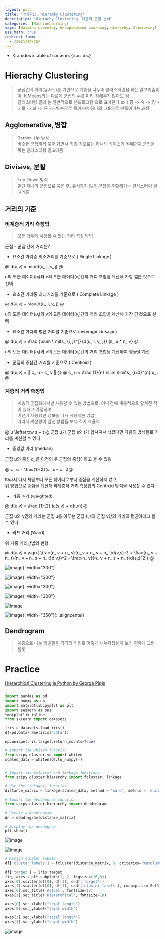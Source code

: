 ```yaml
---
layout: post
title: "기계학습, Hierachy Clustering"
description: "Hierachy Clustering, 계층적 군집 분석"
categories: [MachineLearning]
tags: [Machine Learning, Unsupervised Learning, Hierachy, Clustering]
use_math: true
redirect_from:
  - /2021/07/25/
---
```


* Kramdown table of contents
{:toc .toc}      


# Hierachy Clustering 
   
> 군집간의 거리(유사도)를 기반으로 계층을 나누어 클러스터링을 하는 알고리즘이며, K Means와는 다르게 군집의 수를 미리 정해주지 않아도 됨            
> 클러스터링 결과 는 일반적으로 덴드로그램 으로 표시한다
ex ) 종 -> 속 -> 강 -> 목 -> 과 -> 문 -> 계 순으로 묶어가며 하나의 그룹으로 만들어가는 과정

## Agglomerative, 병합

> Bottom-Up 방식      
> 비슷한 군집끼리 묶어 가면서 최종 적으로는 하나의 케이스가 될때까지 군집을 묶는 클러스터링 알고리즘           

## Divisive, 분할

> Top-Down 방식      
> 일단 하나의 군집으로 묶은 후, 유사하지 않은 군집을 분할해가는 클러스터링 알고리즘
         

## 거리의 기준

### 비계층적 거리 측정법

> 모든 경우에 사용할 수 있는 거리 측정 방법


군집 - 군집 간에 거리는?

- 요소간 거리중 최소거리를 기준으로 ( Single Linkage )     

@ d(u,v) = min(d(u_ i, v_ j) @

u의 모든 데이터($u_ i$)와 v의 모든 데이터($v_ i$)간의 거리 조합을 계산해 가장 짧은 것으로 선택

- 요소간 거리중 최대거리를 기준으로 ( Complete Linkage )       

@ d(u,v) = max(d(u_ i, v_ j) @

u의 모든 데이터($u_ i$)와 v의 모든 데이터($v_ i$)간의 거리 조합을 계산해 가장 긴 것으로 선택
  
- 요소간 거리의 평균 거리를 기준으로 ( Average Linkage )      

@ d(u,v) = \frac {\sum \limits_ {i, j}^{} {d(u_ i, v_ j}} {n_ u * n_ v} @

u의 모든 데이터($u_ i$)와 v의 모든 데이터($v_ i$)간의 거리 조합을 계산하여 평균을 계산

- 군집의 중심간 거리를 기준으로 ( Centroid )    

@ d(u,v) = || c_ u - c_ v || @
@ c_ u = \frac {1}{n} \sum \limits_ {i=0}^{n} u_ i @


### 계층적 거리 측정법

> 계층적 군집화에서만 사용할 수 있는 방법으로, 이미 전에 계층적으로 합쳐진 적이 있다고 가정하며            
> 이전에 사용했던 정보를 다시 사용하는 방법           
> 따라서 계산량이 앞선 방법들 보다 적어 효율적        

@ u \leftarrow s + t @
군집 u가 군집 s와 t가 합쳐져서 생겼다면 다음의 방식들로 거리를 계산할 수 있다

- 중앙값 거리 (median)

군집 u의 중심 $c_ u$은 이전의 두 군집의 중심이라고 볼 수 있음

@ c_ u  = \frac{1}{2}(c_ s + c_ t)@ 

따라서 다시 처음부터 모든 데이터로부터 중심을 계산하지 않고,       
위 방법으로 중심을 계산해 비계층적 거리 측정법의 Centroid 방식을 사용할 수 있다           

- 가중 거리 (weighted)

@ d(u,v) = \frac {1}{2} (d(s,v) + d(t,v)) @

군집 u와 v간의 거리는 군집 u를 이루는 군집 s, t와 군집 v간의 거리의 평균이라고 볼 수 있다

- 와드 거리 (Ward)

위 가중 거리방법의 변형

@ d(u,v) = \sqrt{ \frac{n_ v + n_ s}{n_ v + n_ s + n_ t}d(v,s)^2 + \frac{n_ v + n_ t}{n_ v + n_ s + n_ t}d(v,t)^2 - \frac{n_ v}{n_ v + n_ s + n_ t}d(s,t)^2 } @


![image](https://user-images.githubusercontent.com/32366711/127048450-77bfa663-2564-4bf4-9a4b-6e20c14286c4.png){: width="300"}

![image](https://user-images.githubusercontent.com/32366711/127049209-fdf8f831-ee43-416f-a379-5fb4293cc7c2.png){: width="300"}

![image](https://user-images.githubusercontent.com/32366711/127049460-bfd48ee9-d2a0-4f81-ac3e-17ac0a199917.png){: width="300"}

![image](https://user-images.githubusercontent.com/32366711/127049676-236578ea-9998-444f-a65e-2bc072a686be.png){: width="300"}

![image](https://user-images.githubusercontent.com/32366711/126897534-0e5a7f15-cbf2-453d-9ed3-97e227bc903d.png)

![image](https://user-images.githubusercontent.com/32366711/126901230-ccf0c013-de20-4e42-a026-02d425e18ac5.png){: width="350"}{: .aligncenter}

## Dendrogram

> 계층으로 나눈 라벨들을 각각의 거리로 어떻게 나누어졌는지 보기 편하게 그린 플롯


# Practice

[Hierarchical Clustering in Python by George Pipis](https://medium.com/swlh/hierarchical-clustering-in-python-9646cfddee35) 

~~~ python

import pandas as pd
import numpy as np
import matplotlib.pyplot as plt
import seaborn as sns
%matplotlib inline
from sklearn import datasets

iris = datasets.load_iris()
df=pd.DataFrame(iris['data'])

np.unique(iris.target,return_counts=True)

# Import the whiten function
from scipy.cluster.vq import whiten
scaled_data = whiten(df.to_numpy())

~~~

~~~ python

# Import the fcluster and linkage functions
from scipy.cluster.hierarchy import fcluster, linkage

# Use the linkage() function
distance_matrix = linkage(scaled_data, method = 'ward', metric = 'euclidean')

# Import the dendrogram function
from scipy.cluster.hierarchy import dendrogram

# Create a dendrogram
dn = dendrogram(distance_matrix)

# Display the dendogram
plt.show()

~~~

![image](https://user-images.githubusercontent.com/32366711/126991253-4001ad11-a4a1-4d3b-8890-8eef7e9c5063.png)

![image](https://user-images.githubusercontent.com/32366711/126991677-0998ef5a-5756-46f9-b3c4-c8f4cc279192.png)


~~~ python
# Assign cluster labels
df['cluster_labels'] = fcluster(distance_matrix, 3, criterion='maxclust')

df['target'] = iris.target
fig, axes = plt.subplots(1, 2, figsize=(16,8))
axes[0].scatter(df[0], df[1], c=df['target'])
axes[1].scatter(df[0], df[1], c=df['cluster_labels'], cmap=plt.cm.Set1)
axes[0].set_title('Actual', fontsize=18)
axes[1].set_title('Hierarchical', fontsize=18)

axes[0].set_xlabel("sepal length")
axes[0].set_ylabel("sepal width")

axes[1].set_xlabel("sepal length")
axes[1].set_ylabel("sepal width")
~~~

![image](https://user-images.githubusercontent.com/32366711/127045519-b1e93b31-ed48-41bc-bb74-8c7acad26395.png)

